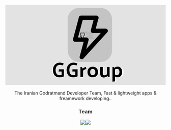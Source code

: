 <div align="center">

<br>

![Logo](./Baner.jpg)

The Iranian Godratmand Developer Team, Fast & lightweight apps & freamework developing..


### Team

[<img src="https://avatars.githubusercontent.com/u/57597379?v=4" width="50px">](https://github.com/mdpe-ir)[<img src="https://avatars.githubusercontent.com/u/74614163?v=4" width="50px">](https://github.com/Gnkalk)